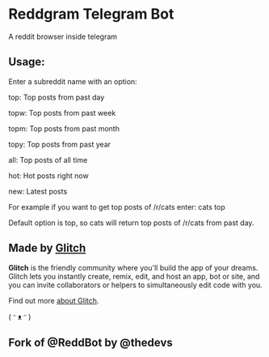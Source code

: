 # Reddgram Telegram Bot

A reddit browser inside telegram

## Usage:

Enter a subreddit name with an option:

top: Top posts from past day

topw: Top posts from past week

topm: Top posts from past month

topy: Top posts from past year

all: Top posts of all time

hot: Hot posts right now 

new: Latest posts

For example if you want to get top posts of /r/cats enter:
cats top

Default option is top, so cats will return top posts of /r/cats from past day.


## Made by [Glitch](https://glitch.com/)

**Glitch** is the friendly community where you'll build the app of your dreams. Glitch lets you instantly create, remix, edit, and host an app, bot or site, and you can invite collaborators or helpers to simultaneously edit code with you.

Find out more [about Glitch](https://glitch.com/about).

( ᵔ ᴥ ᵔ )

## Fork of @ReddBot by @thedevs
